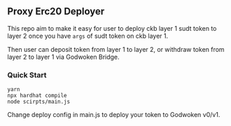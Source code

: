 ## Proxy Erc20 Deployer

This repo aim to make it easy for user to deploy ckb layer 1 sudt token to layer 2 once you have `args` of sudt token on ckb layer 1.

Then user can deposit token from layer 1 to layer 2, or withdraw token from layer 2 to layer 1 via Godwoken Bridge.

### Quick Start

```
yarn
npx hardhat compile
node scirpts/main.js
```

Change deploy config in main.js to deploy your token to Godwoken v0/v1.
